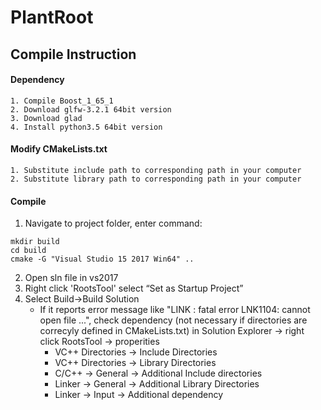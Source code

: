# PlantRoot

## Compile Instruction ##

#### Dependency ####
	1. Compile Boost_1_65_1
	2. Download glfw-3.2.1 64bit version
	3. Download glad
	4. Install python3.5 64bit version

#### Modify CMakeLists.txt #### 
	1. Substitute include path to corresponding path in your computer
	2. Substitute library path to corresponding path in your computer

#### Compile #### 
1. Navigate to project folder, enter command:
```
mkdir build
cd build
cmake -G "Visual Studio 15 2017 Win64" ..
```

2. Open sln file in vs2017
3. Right click 'RootsTool' select “Set as Startup Project”
4. Select Build->Build Solution
   - If it reports error message like "LINK : fatal error LNK1104: cannot open file ...", check dependency (not necessary if directories are correcyly defined in CMakeLists.txt) in Solution Explorer -> right click RootsTool -> properities
     - VC++ Directories -> Include Directories
     - VC++ Directories -> Library Directories
     - C/C++ -> General -> Additional Include directories
     - Linker -> General -> Additional Library Directories
     - Linker -> Input -> Additional dependency

